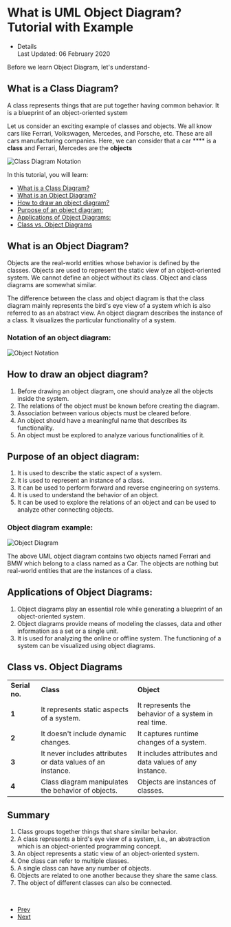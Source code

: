 <div class="item-page" itemscope="" itemtype="https://schema.org/Article">

<div class="page-header">

# What is UML Object Diagram? Tutorial with Example

</div>

  - Details  
    <span class="icon-calendar" aria-hidden="true"></span> Last Updated:
    06 February 2020

<div itemprop="articleBody">

<div>

<div class="top-ads-boxes" style="float:left;padding-right:6px;">

<div id="div-gpt-ad-1565016699961-0">

</div>

</div>

</div>

Before we learn Object Diagram, let's understand-

## <span id="1"></span>What is a Class Diagram?

A class represents things that are put together having common behavior.
It is a blueprint of an object-oriented system

Let us consider an exciting example of classes and objects. We all know
cars like Ferrari, Volkswagen, Mercedes, and Porsche, etc. These are all
cars manufacturing companies. Here, we can consider that a car **** is a
**class** and Ferrari, Mercedes are the **objects**

![Class Diagram
Notation](./images/179dfff6babea76f28bbf292d3b6ea55efc81734.png)

In this tutorial, you will learn:

  - [What is a Class Diagram?](#1)
  - [What is an Object Diagram?](#2)
  - [How to draw an object diagram?](#3)
  - [Purpose of an object diagram:](#4)
  - [Applications of Object Diagrams:](#5)
  - [Class vs. Object Diagrams](#6)

## <span id="2"></span>What is an Object Diagram?

Objects are the real-world entities whose behavior is defined by the
classes. Objects are used to represent the static view of an
object-oriented system. We cannot define an object without its class.
Object and class diagrams are somewhat similar.

The difference between the class and object diagram is that the class
diagram mainly represents the bird's eye view of a system which is also
referred to as an abstract view. An object diagram describes the
instance of a class. It visualizes the particular functionality of a
system.

### Notation of an object diagram:

![Object
Notation](./images/c5bddaa9e2dfd271c5c27bc274625181fff405c3.png)

## <span id="3"></span>How to draw an object diagram?

1.  Before drawing an object diagram, one should analyze all the objects
    inside the system.
2.  The relations of the object must be known before creating the
    diagram.
3.  Association between various objects must be cleared before.
4.  An object should have a meaningful name that describes its
    functionality.
5.  An object must be explored to analyze various functionalities of it.

## <span id="4"></span>Purpose of an object diagram:

1.  It is used to describe the static aspect of a system.
2.  It is used to represent an instance of a class.
3.  It can be used to perform forward and reverse engineering on
    systems.
4.  It is used to understand the behavior of an object.
5.  It can be used to explore the relations of an object and can be used
    to analyze other connecting objects.

### Object diagram example:

![Object Diagram](./images/612fbeacaed742eb2695f5996585f399341421f5.png)

The above UML object diagram contains two objects named Ferrari and BMW
which belong to a class named as a Car. The objects are nothing but
real-world entities that are the instances of a class.

## <span id="5"></span>Applications of Object Diagrams:

1.  Object diagrams play an essential role while generating a blueprint
    of an object-oriented system.
2.  Object diagrams provide means of modeling the classes, data and
    other information as a set or a single unit.
3.  It is used for analyzing the online or offline system. The
    functioning of a system can be visualized using object diagrams.

## <span id="6"></span>Class vs. Object Diagrams

|                |                                                             |                                                         |
| -------------- | ----------------------------------------------------------- | ------------------------------------------------------- |
| **Serial no.** | **Class**                                                   | **Object**                                              |
| **1**          | It represents static aspects of a system.                   | It represents the behavior of a system in real time.    |
| **2**          | It doesn't include dynamic changes.                         | It captures runtime changes of a system.                |
| **3**          | It never includes attributes or data values of an instance. | It includes attributes and data values of any instance. |
| **4**          | Class diagram manipulates the behavior of objects.          | Objects are instances of classes.                       |

## Summary

1.  Class groups together things that share similar behavior.
2.  A class represents a bird's eye view of a system, i.e., an
    abstraction which is an object-oriented programming concept.
3.  An object represents a static view of an object-oriented system.
4.  One class can refer to multiple classes.
5.  A single class can have any number of objects.
6.  Objects are related to one another because they share the same
    class.
7.  The object of different classes can also be connected.

<div>

<div id="div-gpt-ad-9092914-1">

</div>

</div>

 

</div>

  - [<span class="icon-chevron-left" aria-hidden="true"></span>
    <span aria-hidden="true">Prev</span>](/uml-class-diagram.html "UML Class Diagram Tutorial with Examples")
  - [<span aria-hidden="true">Next</span>
    <span class="icon-chevron-right" aria-hidden="true"></span>](/use-case-diagrams-example.html "UML Use Case Diagram: Tutorial with EXAMPLE")

</div>
